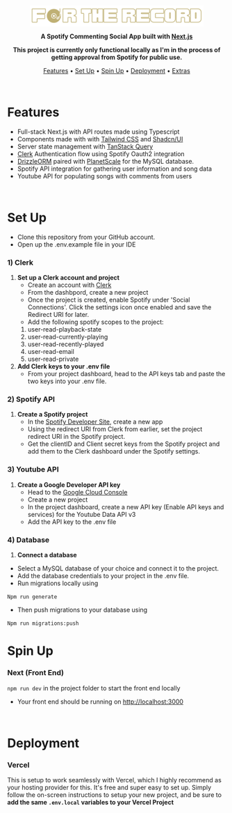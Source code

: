 <p align="center">
  <img src="public/for-the-record.svg" align="center" width="400"/>
</p>
<p align="center">
  <strong>A Spotify Commenting Social App built with <a href="https://nextjs.org">Next.js</a></strong><br />
</p>
<p align="center">
  <strong>This project is currently only functional locally as I'm in the process of getting approval from Spotify for public use.</strong><br />
</p>

<p align="center">
  <a href="#-features">Features</a> •
  <a href="#-automatic-set-up">Set Up</a> •
  <a href="#-spin-up">Spin Up</a> •
    <a href="#-deployment">Deployment</a> •
  <a href="#-extrastips">Extras</a>
</p>
<br />



# Features
- Full-stack Next.js with API routes made using Typescript
- Components made with with [Tailwind CSS](https://tailwindcss.com) and [Shadcn/UI](https://ui.shadcn.com/)
- Server state management with [TanStack Query](https://tanstack.com/)
- [Clerk](https://clerk.com/) Authentication flow using Spotify Oauth2 integration
- [DrizzleORM](https://orm.drizzle.team/) paired with [PlanetScale](https://planetscale.com/) for the MySQL database.
- Spotify API integration for gathering user information and song data
- Youtube API for populating songs with comments from users

<br />

# Set Up

- Clone this repository from your GitHub account.
- Open up the .env.example file in your IDE

### 1) Clerk

1. **Set up a Clerk account and project**
   - Create an account with [Clerk](https://clerk.com/)
   - From the dashbpord, create a new project
   - Once the project is created, enable Spotify under 'Social Connections'. Click the settings icon once enabled and save the Redirect URI for later.
   - Add the following spotify scopes to the project:
    1. user-read-playback-state
    2. user-read-currently-playing
    3. user-read-recently-played
    4. user-read-email
    5. user-read-private
2. **Add Clerk keys to your .env file**
   - From your project dashboard, head to the API keys tab and paste the two keys into your .env file.

### 2) Spotify API

1. **Create a Spotify project**
   - In the [Spotify Developer Site](https://developer.spotify.com/), create a new app
   - Using the redirect URI from Clerk from earlier, set the project redirect URI in the Spotify project.
   - Get the clientID and Client secret keys from the Spotify project and add them to the Clerk dashboard under the Spotify settings.

### 3) Youtube API
1. **Create a Google Developer API key**
   - Head to the [Google Cloud Console](https://console.cloud.google.com)
   - Create a new project
   - In the project dashboard, create a new API key (Enable API keys and services) for the Youtube Data API v3
   - Add the API key to the .env file

### 4) Database

1. **Connect a database**
  - Select a MySQL database of your choice and connect it to the project. 
  - Add the database credentials to your project in the .env file. 
  - Run migrations locally using 
  ```
  Npm run generate
  ```
  - Then push migrations to your database using
  ```
  Npm run migrations:push
  ```

# Spin Up

### Next (Front End)

`npm run dev` in the project folder to start the front end locally

- Your front end should be running on [http://localhost:3000](http://localhost:3000)

<br />

# Deployment

### Vercel

This is setup to work seamlessly with Vercel, which I highly recommend as your hosting provider for this. It's free and super easy to set up. Simply follow the on-screen instructions to setup your new project, and be sure to **add the same `.env.local` variables to your Vercel Project**


<br />
<br />
